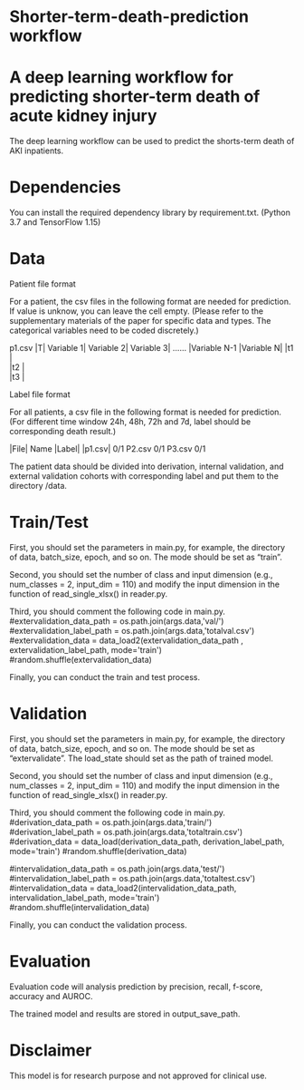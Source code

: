 # Shorter-term-death-prediction workflow
# A deep learning workflow for predicting shorter-term death of acute kidney injury

The deep learning workflow can be used to predict the shorts-term death of AKI inpatients.

# Dependencies
You can install the required dependency library by requirement.txt. (Python 3.7 and TensorFlow 1.15)

# Data
Patient file format

For a patient, the csv files in the following format are needed for prediction. If value is unknow, you can leave the cell empty. (Please refer to the supplementary materials of the paper for specific data and types. The categorical variables need to be coded discretely.)

p1.csv
|T|	Variable 1|	Variable 2|	Variable 3|	……	|Variable N-1	|Variable N|
|t1	|					
|t2	|					
|t3	|				

Label file format

For all patients, a csv file in the following format is needed for prediction. (For different time window 24h, 48h, 72h and 7d, label should be corresponding death result.)

|File| Name	|Label|
|p1.csv|	0/1
P2.csv	0/1
P3.csv	0/1

The patient data should be divided into derivation, internal validation, and external validation cohorts with corresponding label and put them to the directory /data.

# Train/Test
First, you should set the parameters in main.py, for example, the directory of data, batch_size, epoch, and so on. The mode should be set as “train”.

Second, you should set the number of class and input dimension (e.g., num_classes = 2, input_dim = 110) and modify the input dimension in the function of read_single_xlsx() in reader.py.

Third, you should comment the following code in main.py.
#extervalidation_data_path = os.path.join(args.data,'val/')
#extervalidation_label_path = os.path.join(args.data,'totalval.csv')
#extervalidation_data = data_load2(extervalidation_data_path , extervalidation_label_path, mode='train')
#random.shuffle(extervalidation_data)

Finally, you can conduct the train and test process.

# Validation
First, you should set the parameters in main.py, for example, the directory of data, batch_size, epoch, and so on. The mode should be set as “extervalidate”. The load_state should set as the path of trained model.

Second, you should set the number of class and input dimension (e.g., num_classes = 2, input_dim = 110) and modify the input dimension in the function of read_single_xlsx() in reader.py.

Third, you should comment the following code in main.py.
#derivation_data_path = os.path.join(args.data,'train/')
#derivation_label_path = os.path.join(args.data,'totaltrain.csv')
#derivation_data = data_load(derivation_data_path, derivation_label_path, mode='train')
#random.shuffle(derivation_data)

#intervalidation_data_path = os.path.join(args.data,'test/')
#intervalidation_label_path = os.path.join(args.data,'totaltest.csv')
#intervalidation_data = data_load2(intervalidation_data_path, intervalidation_label_path, mode='train')
#random.shuffle(intervalidation_data)

Finally, you can conduct the validation process.

# Evaluation
Evaluation code will analysis prediction by precision, recall, f-score, accuracy and AUROC.

The trained model and results are stored in output_save_path.

# Disclaimer
This model is for research purpose and not approved for clinical use.

